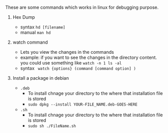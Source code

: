 These are some commands which works in linux for debugging purpose.

1. Hex Dump
   - syntax ```hd [filename] ```
   - manual ```man hd```

2. watch command
   - Lets you view the changes in the commands
   - example: if you want to see the changes in the directory content. you could use something like ```watch -n 1 ls -al```
   - syntax ``` watch {options} (command [command option] )```

3. Install a package in debian
   - ```.deb```
     - To install chnage your directory to the where that installation file is stored
     - ```sudo dpkg --install YOUR-FILE_NAME.deb-GOES-HERE```
   - ```.sh```
     -  To install chnage your directory to the where that installation file is stored
     -  ```sudo sh ./FileName.sh```
    
